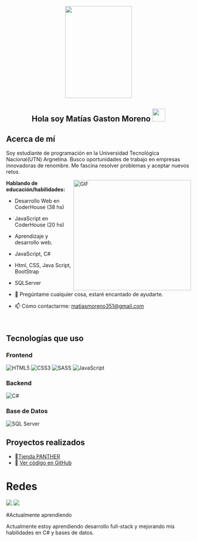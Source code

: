 <div align="center"><img src="https://github.com/Mo-Alsehli/Mo-Alsehli/assets/98949843/7b841857-16fb-422d-9297-be42e3eaf3a9" height = 250px width = 60%  /></div>

<h2 align="center"> Hola soy Matías Gaston Moreno <img src="https://media.giphy.com/media/hvRJCLFzcasrR4ia7z/giphy.gif" width="35"></h2>

## Acerca de mí
Soy estudiante de programación en la Universidad Tecnológica Nacional(UTN) Argnetina. Busco oportunidades de trabajo en empresas innovadoras de renombre. Me fascina resolver problemas y aceptar nuevos retos.

<img align="right" height="300px" width= "320px" alt="GIF" src="https://media.giphy.com/media/CVtNe84hhYF9u/giphy.gif" />

**Hablando de educación/habilidades:** 
-  Desarrollo Web en CoderHouse (38 hs)
-  JavaScript en CoderHouse (20 hs)
-  Aprendizaje y desarrollo web.
-  JavaScript, C#
-  Html, CSS, Java Script, BootStrap
-  SQLServer

- 💬 Pregúntame cualquier cosa, estaré encantado de ayudarte.
- 📫 Cómo contactarme: matiasmoreno351@gmail.com

&nbsp;
## Tecnologías que uso
### Frontend
![HTML5](https://img.shields.io/badge/HTML5-E34F26?style=for-the-badge&logo=html5&logoColor=white)
![CSS3](https://img.shields.io/badge/CSS3-1572B6?style=for-the-badge&logo=css3&logoColor=white)
![SASS](https://img.shields.io/badge/SASS-CC6699?style=for-the-badge&logo=sass&logoColor=white)
![JavaScript](https://img.shields.io/badge/JavaScript-F7DF1E?style=for-the-badge&logo=javascript&logoColor=black)


### Backend
![C#](https://img.shields.io/badge/C%23-239120?style=for-the-badge&logo=c-sharp&logoColor=white)
### Base de Datos
![SQL Server](https://img.shields.io/badge/SQL%20Server-CC2927?style=for-the-badge&logo=microsoft-sql-server&logoColor=white)

## Proyectos realizados

- 🔗[Tienda PANTHER](https://matiasmoreno405109.github.io/Trabajo-coder/)
- 📂 [Ver código en GitHub](https://github.com/MatiasMoreno405109/Trabajo-coder.git)

# Redes
<dvi aling="Center">
  <a href="[https://mail.google.com/mail/u/1/#inbox](https://www.linkedin.com/in/matias-moreno-94268a363/)"><img src="https://img.shields.io/badge/linkedin-%230077B5.svg?style=for-the-badge&logo=linkedin&logoColor=white"></img></a>
  <a href="https://www.instagram.com/matii_moreno__/"><img src="https://img.shields.io/badge/Instagram-%23E4405F.svg?style=for-the-badge&logo=Instagram&logoColor=white"></img></a>
</dvi>



#Actualmente aprendiendo

Actualmente estoy aprendiendo desarrollo full-stack y mejorando mis habilidades en C# y bases de datos.



